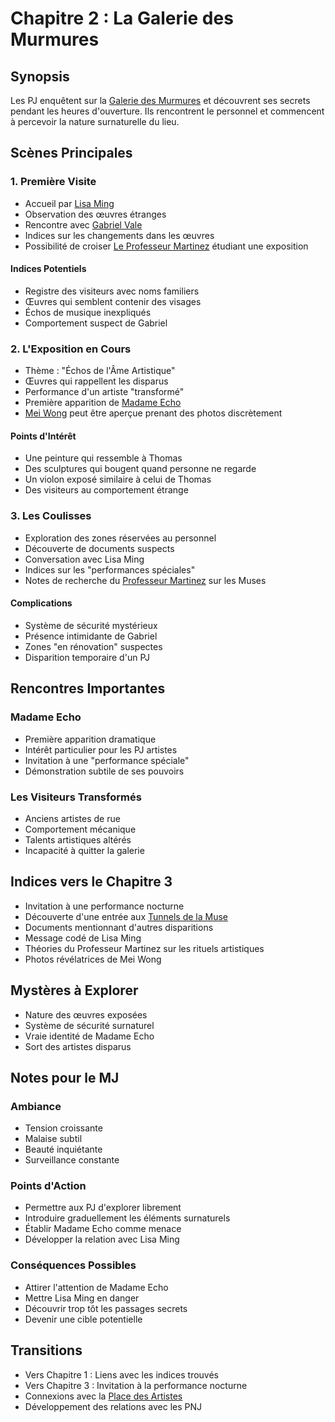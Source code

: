 # Chapitre 2 : La Galerie des Murmures

## Synopsis
Les PJ enquêtent sur la [Galerie des Murmures](../locations/galerie_des_murmures.md) et découvrent ses secrets pendant les heures d'ouverture. Ils rencontrent le personnel et commencent à percevoir la nature surnaturelle du lieu.

## Scènes Principales

### 1. Première Visite
- Accueil par [Lisa Ming](../npcs/lisa_ming.md)
- Observation des œuvres étranges
- Rencontre avec [Gabriel Vale](../npcs/gabriel_vale.md)
- Indices sur les changements dans les œuvres
- Possibilité de croiser [Le Professeur Martinez](../npcs/professeur_martinez.md) étudiant une exposition

#### Indices Potentiels
- Registre des visiteurs avec noms familiers
- Œuvres qui semblent contenir des visages
- Échos de musique inexpliqués
- Comportement suspect de Gabriel

### 2. L'Exposition en Cours
- Thème : "Échos de l'Âme Artistique"
- Œuvres qui rappellent les disparus
- Performance d'un artiste "transformé"
- Première apparition de [Madame Echo](../npcs/madame_echo.md)
- [Mei Wong](../npcs/mei_wong.md) peut être aperçue prenant des photos discrètement

#### Points d'Intérêt
- Une peinture qui ressemble à Thomas
- Des sculptures qui bougent quand personne ne regarde
- Un violon exposé similaire à celui de Thomas
- Des visiteurs au comportement étrange

### 3. Les Coulisses
- Exploration des zones réservées au personnel
- Découverte de documents suspects
- Conversation avec Lisa Ming
- Indices sur les "performances spéciales"
- Notes de recherche du [Professeur Martinez](../npcs/professeur_martinez.md) sur les Muses

#### Complications
- Système de sécurité mystérieux
- Présence intimidante de Gabriel
- Zones "en rénovation" suspectes
- Disparition temporaire d'un PJ

## Rencontres Importantes

### Madame Echo
- Première apparition dramatique
- Intérêt particulier pour les PJ artistes
- Invitation à une "performance spéciale"
- Démonstration subtile de ses pouvoirs

### Les Visiteurs Transformés
- Anciens artistes de rue
- Comportement mécanique
- Talents artistiques altérés
- Incapacité à quitter la galerie

## Indices vers le Chapitre 3
- Invitation à une performance nocturne
- Découverte d'une entrée aux [Tunnels de la Muse](../locations/tunnels_de_la_muse.md)
- Documents mentionnant d'autres disparitions
- Message codé de Lisa Ming
- Théories du Professeur Martinez sur les rituels artistiques
- Photos révélatrices de Mei Wong

## Mystères à Explorer
- Nature des œuvres exposées
- Système de sécurité surnaturel
- Vraie identité de Madame Echo
- Sort des artistes disparus

## Notes pour le MJ

### Ambiance
- Tension croissante
- Malaise subtil
- Beauté inquiétante
- Surveillance constante

### Points d'Action
- Permettre aux PJ d'explorer librement
- Introduire graduellement les éléments surnaturels
- Établir Madame Echo comme menace
- Développer la relation avec Lisa Ming

### Conséquences Possibles
- Attirer l'attention de Madame Echo
- Mettre Lisa Ming en danger
- Découvrir trop tôt les passages secrets
- Devenir une cible potentielle

## Transitions
- Vers Chapitre 1 : Liens avec les indices trouvés
- Vers Chapitre 3 : Invitation à la performance nocturne
- Connexions avec la [Place des Artistes](../locations/place_des_artistes.md)
- Développement des relations avec les PNJ
